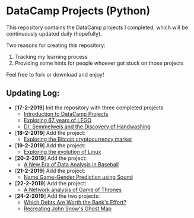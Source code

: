 # DataCamp Projects (Python)

This repository contains the DataCamp projects I completed, which will be continuously updated daily (hopefully).

Two reasons for creating this repository:
1. Tracking my learning process
2. Providing some hints for people whoever got stuck on those projects
   
Feel free to fork or download and enjoy!

## Updating Log:
- [**17-2-2019**] Init the repository with three completed projects
    - [Introduction to DataCamp Projects](https://github.com/yimingpeng/DataCamp-Projects/tree/master/Introduction%20to%20DataCamp%20Projects)
    - [Exploring 67 years of LEGO](https://github.com/yimingpeng/DataCamp-Projects/tree/master/Exploring%2067%20years%20of%20LEGO)
    - [Dr. Semmelweis and the Discovery of Handwashing](https://github.com/yimingpeng/DataCamp-Projects/tree/master/Dr.%20Semmelweis%20and%20the%20Discovery%20of%20Handwashing)
- [**18-2-2019**] Add the project: 
  - [Exploring the Bitcoin cryptocurrency market](https://github.com/yimingpeng/DataCamp-Projects/tree/master/Exploring%20the%20Bitcoin%20cryptocurrency%20market)
- [**19-2-2019**] Add the project:
  - [Exploring the evolution of Linux](https://github.com/yimingpeng/DataCamp-Projects/tree/master/Exploring%20the%20evolution%20of%**20Linux**)
- [**20-2-2019**] Add the project:
  - [A New Era of Data Analysis in Baseball](https://github.com/yimingpeng/DataCamp-Projects/tree/master/A%20New%20Era%20of%20Data%20Analysis%20in%20Baseballi)
- [**21-2-2019**] Add the project:
  - [Name Game-Gender Prediction using Sound](https://github.com/yimingpeng/DataCamp-Projects/tree/master/Name%20Game-Gender%20Prediction%20using%20Sound)
- [**22-2-2019**] Add the project:
  - [A Network analysis of Game of Thrones](https://github.com/yimingpeng/DataCamp-Projects/tree/master/A%20Network%20analysis%20of%20Game%20of%20Thrones)
- [**24-2-2019**] Add the two projects:
  - [Which Debts Are Worth the Bank's Effort?](https://github.com/yimingpeng/DataCamp-Projects/tree/master/Which%20Debts%20Are%20Worth%20the%20Banks%20Effort)
  - [Recreating John Snow's Ghost Map](https://github.com/yimingpeng/DataCamp-Projects/tree/master/Recreating%20John%20Snow's%20Ghost%20Map)